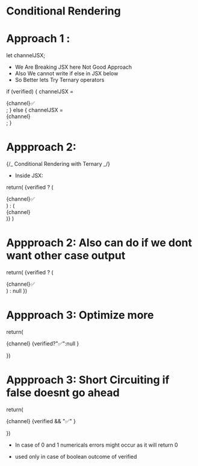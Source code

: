 # Conditional Rendering

# Approach 1 :

let channelJSX;

- We Are Breaking JSX here Not Good Approach
- Also We cannot write if else in JSX below
- So Better lets Try Ternary operators

if (verified) {
channelJSX = <div className="channel">{channel}✅</div>;
} else {
channelJSX = <div className="channel">{channel}</div>;
}

# Appproach 2:

{/_ Conditional Rendering with Ternary _/}

- Inside JSX:

return(
{verified ? (

<div className="channel">{channel}✅</div>
) : (
<div className="channel">{channel}</div>
)}
)

# Appproach 2: Also can do if we dont want other case output

return(
{verified ? (

<div className="channel">{channel}✅</div>
) : null
})

# Appproach 3: Optimize more

return(

<div className="channel">{channel}  {verified?"✅":null }  </div>

})

# Appproach 3: Short Circuiting if false doesnt go ahead

return(

<div className="channel">{channel}  {verified && "✅" }  </div>

})

- In case of 0 and 1 numericals errors might occur as it will return 0

- used only in case of boolean outcome of verified
